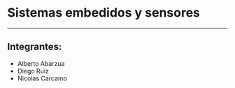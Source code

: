 # Sistemas embedidos y sensores
---
## Integrantes:
- Alberto Abarzua
- Diego Ruiz
- Nicolas Carcamo
